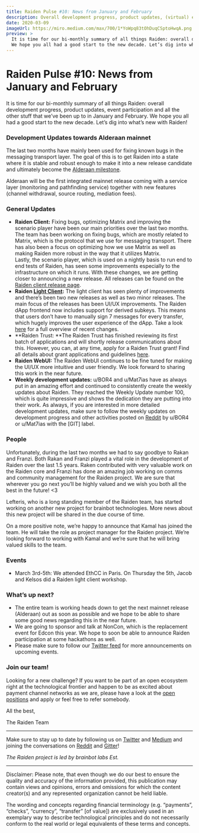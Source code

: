 ```yaml
---
title: Raiden Pulse #10: News from January and February
description: Overall development progress, product updates, (virtual) event participation and all the other stuff that we’ve been up to in January and February.
date: 2020-03-09
imageUrl: https://miro.medium.com/max/700/1*YoWpq83tOhDuqCSptoHwqA.png 
preview: >
  It is time for our bi-monthly summary of all things Raiden: overall development progress, product updates, event participation and all the other stuff that we’ve been up to in January and February.
  We hope you all had a good start to the new decade. Let’s dig into what’s new with Raiden!
---
```


# Raiden Pulse #10: News from January and February

It is time for our bi-monthly summary of all things Raiden: overall development progress, product updates, event participation and all the other stuff that we’ve been up to in January and February. We hope you all had a good start to the new decade. Let’s dig into what’s new with Raiden!


### Development Updates towards Alderaan mainnet

The last two months have mainly been used for fixing known bugs in the messaging transport layer. The goal of this is to get Raiden into a state where it is stable and robust enough to make it into a new release candidate and ultimately become the [Alderaan milestone](https://github.com/raiden-network/raiden/milestone/14). 

Alderaan will be the first integrated mainnet release coming with a service layer (monitoring and pathfinding service) together with new features (channel withdrawal, source routing, mediation fees).


### General Updates



*   **Raiden Client:** Fixing bugs, optimizing Matrix and improving the scenario player have been our main priorities over the last two months. The team has been working on fixing bugs, which are mostly related to Matrix, which is the protocol that we use for messaging transport. There has also been a focus on optimizing how we use Matrix as well as making Raiden more robust in the way that it utilizes Matrix.  \
Lastly, the scenario player, which is used on a nightly basis to run end to end tests of Raiden, has seen some improvements especially to the infrastructure on which it runs. With these changes, we are getting closer to announcing a new release. All releases can be found on the [Raiden client release page](https://github.com/raiden-network/raiden/releases). 
*   **Raiden [Light Client](https://github.com/raiden-network/light-client):** The light client has seen plenty of improvements and there’s been two new releases as well as two minor releases. The main focus of the releases has been UI/UX improvements. The Raiden dApp frontend now includes support for derived subkeys. This means that users don’t have to manually sign 7 messages for every transfer, which hugely improves the user experience of the dApp. Take a look [here](https://github.com/raiden-network/light-client/releases) for a full overview of recent changes.
*   **Raiden Trust: **The Raiden Trust has finished reviewing its first batch of applications and will shortly release communications about this. However, you can, at any time, apply for a Raiden Trust grant! Find all details about grant applications and guidelines [here](https://www.raidentrust.li/). 
*   **Raiden WebUI:** The Raiden WebUI continues to be fine tuned for making the UI/UX more intuitive and user friendly. We look forward to sharing this work in the near future.
*   **Weekly development updates:** u/BOR4 and u/Mat7ias have as always put in an amazing effort and continued to consistently create the weekly updates about Raiden. They reached the Weekly Update number 100, which is quite impressive and shows the dedication they are putting into their work. As always, if you are interested in more detailed development updates, make sure to follow the weekly updates on development progress and other activities posted on [Reddit](https://www.reddit.com/r/raidennetwork/) by u/BOR4 or u/Mat7ias with the [GIT] label. 


### People

Unfortunately, during the last two months we had to say goodbye to Rakan and Franzi. Both Rakan and Franzi played a vital role in the development of Raiden over the last 1.5 years. Raken contributed with very valuable work on the Raiden core and Franzi has done an amazing job working on comms and community management for the Raiden project. We are sure that wherever you go next you’ll be highly valued and we wish you both all the best in the future! &lt;3

Lefteris, who is a long standing member of the Raiden team, has started working on another new project for brainbot technologies. More news about this new project will be shared in the due course of time.

On a more positive note, we’re happy to announce that Kamal has joined the team. He will take the role as project manager for the Raiden project. We’re looking forward to working with Kamal and we’re sure that he will bring valued skills to the team. 


### Events



*   March 3rd-5th: We attended EthCC in Paris. On Thursday the 5th, Jacob and Kelsos did a Raiden light client workshop.


### What’s up next?



*   The entire team is working heads down to get the next mainnet release (Alderaan) out as soon as possible and we hope to be able to share some good news regarding this in the near future.
*   We are going to sponsor and talk at NonCon, which is the replacement event for Edcon this year. We hope to soon be able to announce Raiden participation at some hackathons as well.
*   Please make sure to follow our [Twitter feed](https://twitter.com/raiden_network) for more announcements on upcoming events. 


### Join our team!

Looking for a new challenge? If you want to be part of an open ecosystem right at the technological frontier and happen to be as excited about payment channel networks as we are, please have a look at the [open positions](https://angel.co/brainbot-group/jobs) and apply or feel free to refer somebody.

All the best,

The Raiden Team

- - - 

Make sure to stay up to date by following us on [Twitter](https://twitter.com/raiden_network) and [Medium](https://medium.com/raiden-network) and joining the conversations on [Reddit](https://www.reddit.com/r/raidennetwork/) and [Gitter](https://gitter.im/raiden-network/raiden)!

_The Raiden project is led by brainbot labs Est._

- - - 

Disclaimer: Please note, that even though we do our best to ensure the quality and accuracy of the information provided, this publication may contain views and opinions, errors and omissions for which the content creator(s) and any represented organization cannot be held liable.

The wording and concepts regarding financial terminology (e.g. “payments”, “checks”, “currency”, “transfer” [of value]) are exclusively used in an exemplary way to describe technological principles and do not necessarily conform to the real world or legal equivalents of these terms and concepts.


